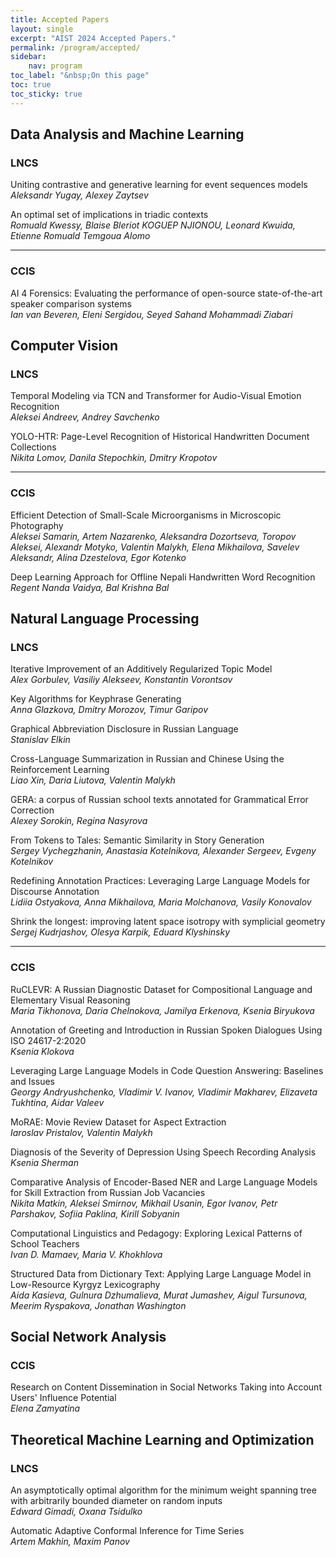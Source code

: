 ```yaml
---
title: Accepted Papers
layout: single
excerpt: "AIST 2024 Accepted Papers."
permalink: /program/accepted/
sidebar: 
    nav: program
toc_label: "&nbsp;On this page"
toc: true
toc_sticky: true
---
```


## Data Analysis and Machine Learning

### LNCS

Uniting contrastive and generative learning for event sequences models<br/>
<i>Aleksandr Yugay, Alexey Zaytsev</i>

An optimal set of implications in triadic contexts<br/>
<i>Romuald Kwessy, Blaise Bleriot KOGUEP NJIONOU, Leonard Kwuida, Etienne Romuald Temgoua Alomo</i>

---------------------------------------------

### CCIS

AI 4 Forensics: Evaluating the performance of open-source state-of-the-art speaker comparison systems<br/>
<i>Ian van Beveren, Eleni Sergidou, Seyed Sahand Mohammadi Ziabari</i>

## Computer Vision

### LNCS

Temporal Modeling via TCN and Transformer for Audio-Visual Emotion Recognition<br/>
<i>Aleksei Andreev, Andrey Savchenko</i>

YOLO-HTR: Page-Level Recognition of Historical Handwritten Document Collections<br/>
<i>Nikita Lomov, Danila Stepochkin, Dmitry Kropotov</i>

---------------------------------------------

### CCIS

Efficient Detection of Small-Scale Microorganisms in Microscopic Photography<br/>
<i>Aleksei Samarin, Artem Nazarenko, Aleksandra Dozortseva, Toropov Aleksei, Alexandr Motyko, Valentin Malykh, Elena Mikhailova, Savelev Aleksandr, Alina Dzestelova, Egor Kotenko</i>

Deep Learning Approach for Offline Nepali Handwritten Word Recognition<br/>
<i>Regent Nanda Vaidya, Bal Krishna Bal</i>

## Natural Language Processing

### LNCS

Iterative Improvement of an Additively Regularized Topic Model<br/>
<i>Alex Gorbulev, Vasiliy Alekseev, Konstantin Vorontsov</i>

Key Algorithms for Keyphrase Generating<br/>
<i>Anna Glazkova, Dmitry Morozov, Timur Garipov</i>

Graphical Abbreviation Disclosure in Russian Language<br/>
<i>Stanislav Elkin</i>

Cross-Language Summarization in Russian and Chinese Using the Reinforcement Learning<br/>
<i>Liao Xin, Daria Liutova, Valentin Malykh</i>

GERA: a corpus of Russian school texts annotated for Grammatical Error Correction<br/>
<i>Alexey Sorokin, Regina Nasyrova</i>

From Tokens to Tales: Semantic Similarity in Story Generation<br/>
<i>Sergey Vychegzhanin, Anastasia Kotelnikova, Alexander Sergeev, Evgeny Kotelnikov</i>

Redefining Annotation Practices: Leveraging Large Language Models for Discourse Annotation<br/>
<i>Lidiia Ostyakova, Anna Mikhailova, Maria Molchanova, Vasily Konovalov</i>

Shrink the longest: improving latent space isotropy with symplicial geometry<br/>
<i>Sergej Kudrjashov, Olesya Karpik, Eduard Klyshinsky</i>

---------------------------------------------

### CCIS

RuCLEVR: A Russian Diagnostic Dataset for Compositional Language and Elementary Visual Reasoning<br/>
<i>Maria Tikhonova, Daria Chelnokova, Jamilya Erkenova, Ksenia Biryukova</i>

Annotation of Greeting and Introduction in Russian Spoken Dialogues Using ISO 24617-2:2020<br/>
<i>Ksenia Klokova</i>

Leveraging Large Language Models in Code Question Answering: Baselines and Issues<br/>
<i>Georgy Andryushchenko, Vladimir V. Ivanov, Vladimir Makharev, Elizaveta Tukhtina, Aidar Valeev</i>

MoRAE: Movie Review Dataset for Aspect Extraction<br/>
<i>Iaroslav Pristalov, Valentin Malykh</i>

Diagnosis of the Severity of Depression Using Speech Recording Analysis<br/>
<i>Ksenia Sherman</i>

Comparative Analysis of Encoder-Based NER and Large Language Models for Skill Extraction from Russian Job Vacancies<br/>
<i>Nikita Matkin, Aleksei Smirnov, Mikhail Usanin, Egor Ivanov, Petr Parshakov, Sofiia Paklina, Kirill Sobyanin</i>

Computational Linguistics and Pedagogy: Exploring Lexical Patterns of School Teachers<br/>
<i>Ivan D. Mamaev, Maria V. Khokhlova</i>

Structured Data from Dictionary Text: Applying Large Language Model in Low-Resource Kyrgyz Lexicography<br/>
<i>Aida Kasieva, Gulnura Dzhumalieva, Murat Jumashev, Aigul Tursunova, Meerim Ryspakova, Jonathan Washington</i>


## Social Network Analysis

### CCIS

Research on Content Dissemination in Social Networks Taking into Account Users' Influence Potential<br/>
<i>Elena Zamyatina</i>


## Theoretical Machine Learning and Optimization

### LNCS

An asymptotically optimal algorithm for the minimum weight spanning tree with arbitrarily bounded diameter on random inputs<br/>
<i>Edward Gimadi, Oxana Tsidulko</i>

Automatic Adaptive Conformal Inference for Time Series<br/>
<i>Artem Makhin, Maxim Panov </i>

